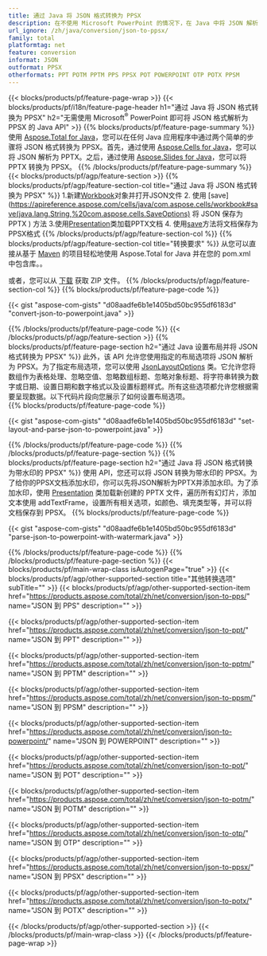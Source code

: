 ```yaml
---
title: 通过 Java 将 JSON 格式转换为 PPSX
description: 在不使用 Microsoft PowerPoint 的情况下，在 Java 中将 JSON 解析为 PPSX
url_ignore: /zh/java/conversion/json-to-ppsx/
family: total
platformtag: net
feature: conversion
informat: JSON
outformat: PPSX
otherformats: PPT POTM PPTM PPS PPSX POT POWERPOINT OTP POTX PPSM
---
```

{{< blocks/products/pf/feature-page-wrap >}}
{{< blocks/products/pf/i18n/feature-page-header h1="通过 Java 将 JSON 格式转换为 PPSX" h2="无需使用 Microsoft<sup>&reg;</sup> PowerPoint 即可将 JSON 格式解析为 PPSX 的 Java API" >}}
{{% blocks/products/pf/feature-page-summary %}}
使用 [Aspose.Total for Java](https://products.aspose.com/total/java/)，您可以在任何 Java 应用程序中通过两个简单的步骤将 JSON 格式转换为 PPSX。首先，通过使用 [Aspose.Cells for Java](https://products.aspose.com/cells/java/)，您可以将 JSON 解析为 PPTX。之后，通过使用 [Aspose.Slides for Java](https://products.aspose.com/slides/java/)，您可以将 PPTX 转换为 PPSX。
{{% /blocks/products/pf/feature-page-summary  %}}
{{< blocks/products/pf/agp/feature-section >}}
{{% blocks/products/pf/agp/feature-section-col title="通过 Java 将 JSON 格式转换为 PPSX" %}}
1.新建[Workbook](https://apireference.aspose.com/cells/java/com.aspose.cells/Workbook)对象并打开JSON文件
2. 使用 [save](https://apireference.aspose.com/cells/java/com.aspose.cells/workbook#save(java.lang.String,%20com.aspose.cells.SaveOptions) 将 JSON 保存为 PPTX ) 方法
3.使用[Presentation](https://apireference.aspose.com/slides/java/com.aspose.slides/Presentation)类加载PPTX文档
4. 使用[save](https://apireference.aspose.com/slides/java/com.aspose.slides/Presentation#save-java.lang.String-int-)方法将文档保存为PPSX格式
{{% /blocks/products/pf/agp/feature-section-col %}}
{{% blocks/products/pf/agp/feature-section-col title="转换要求" %}}
从您可以直接从基于 [Maven](https://repository.aspose.com/webapp/#/artifacts/browse/tree/General/repo/com/aspose/aspose-total) 的项目轻松地使用 Aspose.Total for Java 并在您的 pom.xml 中包含库。。

或者，您可以从 [下载](https://downloads.aspose.com/total/java) 获取 ZIP 文件。
{{% /blocks/products/pf/agp/feature-section-col %}}
{{% blocks/products/pf/feature-page-code %}}

{{< gist "aspose-com-gists" "d08aadfe6b1e1405bd50bc955df6183d" "convert-json-to-powerpoint.java" >}}


{{% /blocks/products/pf/feature-page-code %}}
{{< /blocks/products/pf/agp/feature-section >}}
{{% blocks/products/pf/feature-page-section  h2="通过 Java 设置布局并将 JSON 格式转换为 PPSX" %}}
此外，该 API 允许您使用指定的布局选项将 JSON 解析为 PPSX。为了指定布局选项，您可以使用 [JsonLayoutOptions](https://apireference.aspose.com/cells/java/com.aspose.cells/jsonlayoutoptions) 类。它允许您将数组作为表格处理、忽略空值、忽略数组标题、忽略对象标题、将字符串转换为数字或日期、设置日期和数字格式以及设置标题样式。所有这些选项都允许您根据需要呈现数据。以下代码片段向您展示了如何设置布局选项。  
{{% blocks/products/pf/feature-page-code %}}

{{< gist "aspose-com-gists" "d08aadfe6b1e1405bd50bc955df6183d" "set-layout-and-parse-json-to-powerpoint.java" >}}

{{% /blocks/products/pf/feature-page-code  %}}
{{% /blocks/products/pf/feature-page-section %}}
{{% blocks/products/pf/feature-page-section  h2="通过 Java 将 JSON 格式转换为带水印的 PPSX" %}}
使用 API，您还可以将 JSON 转换为带水印的 PPSX。为了给你的PPSX文档添加水印，你可以先将JSON解析为PPTX并添加水印。为了添加水印，使用 [Presentation](https://apireference.aspose.com/slides/java/com.aspose.slides/Presentation) 类加载新创建的 PPTX 文件，遍历所有幻灯片，添加文本使用 addTextFrame，设置所有相关选项，如颜色、填充类型等，并可以将文档保存到 PPSX。 
{{% blocks/products/pf/feature-page-code %}}

{{< gist "aspose-com-gists" "d08aadfe6b1e1405bd50bc955df6183d" "parse-json-to-powerpoint-with-watermark.java" >}}

{{% /blocks/products/pf/feature-page-code  %}}
{{% /blocks/products/pf/feature-page-section %}}
{{< blocks/products/pf/main-wrap-class isAutogenPage="true" >}}
{{< blocks/products/pf/agp/other-supported-section title="其他转换选项" subTitle="" >}}
{{< blocks/products/pf/agp/other-supported-section-item href="https://products.aspose.com/total/zh/net/conversion/json-to-pps/" name="JSON 到 PPS" description="" >}}

{{< blocks/products/pf/agp/other-supported-section-item href="https://products.aspose.com/total/zh/net/conversion/json-to-ppt/" name="JSON 到 PPT" description="" >}}

{{< blocks/products/pf/agp/other-supported-section-item href="https://products.aspose.com/total/zh/net/conversion/json-to-pptm/" name="JSON 到 PPTM" description="" >}}

{{< blocks/products/pf/agp/other-supported-section-item href="https://products.aspose.com/total/zh/net/conversion/json-to-ppsm/" name="JSON 到 PPSM" description="" >}}

{{< blocks/products/pf/agp/other-supported-section-item href="https://products.aspose.com/total/zh/net/conversion/json-to-powerpoint/" name="JSON 到 POWERPOINT" description="" >}}

{{< blocks/products/pf/agp/other-supported-section-item href="https://products.aspose.com/total/zh/net/conversion/json-to-pot/" name="JSON 到 POT" description="" >}}

{{< blocks/products/pf/agp/other-supported-section-item href="https://products.aspose.com/total/zh/net/conversion/json-to-potm/" name="JSON 到 POTM" description="" >}}

{{< blocks/products/pf/agp/other-supported-section-item href="https://products.aspose.com/total/zh/net/conversion/json-to-otp/" name="JSON 到 OTP" description="" >}}

{{< blocks/products/pf/agp/other-supported-section-item href="https://products.aspose.com/total/zh/net/conversion/json-to-ppsx/" name="JSON 到 PPSX" description="" >}}

{{< blocks/products/pf/agp/other-supported-section-item href="https://products.aspose.com/total/zh/net/conversion/json-to-potx/" name="JSON 到 POTX" description="" >}}


{{< /blocks/products/pf/agp/other-supported-section >}}
{{< /blocks/products/pf/main-wrap-class >}}
{{< /blocks/products/pf/feature-page-wrap >}}